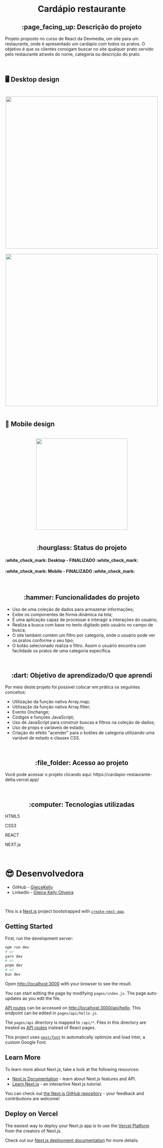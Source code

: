 <h1 align = "center">Cardápio restaurante</h1>
<h2 align="center">:page_facing_up: Descrição do projeto</h2>
<p>Projeto proposto no curso de React da Devmedia, um site para um restaurante, onde é apresentado um cardápio com todos os pratos. O objetivo é que os clientes consigam buscar no site qualquer prato servido pelo restaurante através do nome, categoria ou descrição do prato.</p>
<br>

## :desktop_computer: Desktop design
<br>
<div align = "center">
<img src = "https://github.com/gleicekelly13/Cardapio-restaurante/assets/80974593/9e09893a-414a-4b5c-8956-a30bd3dc6357" width = "500" />
</div>
<br>

<div align = "center">
<img src = "https://github.com/gleicekelly13/Cardapio-restaurante/assets/80974593/9abade5b-66b2-48a7-b12b-d771125da17e" width = "500" />
</div>
<br>

## :iphone: Mobile design
<br>
<div align = "center">
<img src = "https://github.com/gleicekelly13/Cardapio-restaurante/assets/80974593/39fe9110-b7ed-4321-a417-3d1616eaeaf0" width = "300" />
</div>
<br>

<h2 align="center">:hourglass: Status do projeto </h2>
<h4>:white_check_mark: Desktop - FINALIZADO :white_check_mark: </h4>
<h4>:white_check_mark: Mobile - FINALIZADO :white_check_mark: </h4>
<br>

<h2 align="center">:hammer: Funcionalidades do projeto </h2>
<ul>
  <li>Uso de uma coleção de dados para armazenar informações;</li>
  <li>Exibe os componentes de forma dinâmica na tela;</li>
  <li>É uma aplicação capaz de processar e interagir a interações do usuário;</li>
  <li>Realiza a busca com base no texto digitado pelo usuário no campo de busca;</li>
  <li>O site também contém um filtro por categoria, onde o usuário pode ver os pratos conforme o seu tipo;</li>
  <li>O botão selecionado realiza o filtro. Assim o usuário encontra com facilidade os pratos de uma categoria específica.</li>
</ul>
<br>

<h2 align="center"> :dart: Objetivo de aprendizado/O que aprendi </h2>
<p>Por meio deste projeto foi possível colocar em prática os seguintes conceitos:</p>
<ul>
  <li>Utilização da função nativa Array.map;</li>
  <li>Utilização da função nativa Array.filter;</li>
  <li>Evento Onchange;</li>
  <li>Códigos e funções JavaScript;</li>
  <li>Uso de JavaScript para construir buscas e filtros na coleção de dados;</li>
  <li>Uso de props e variáveis de estado;</li>
  <li>Criação do efeito "acender" para o botões de categoria utilizando uma variável de estado e classes CSS.</li>
</ul>
<br>

<h2 align="center"> :file_folder: Acesso ao projeto </h2>
<p>Você pode acessar o projeto clicando aqui: https://cardapio-restaurante-delta.vercel.app/ </p>
<br>

<h2 align="center"> :computer: Tecnologias utilizadas </h2>
<p>HTML5</p>
<p>CSS3</p>
<p>REACT</p>
<p>NEXT.js</p>
<br>

# :sunglasses: Desenvolvedora

- GitHub - [GleiceKelly](https://github.com/gleicekelly13)
- LinkedIn - [Gleice Kelly Oliveira](https://www.linkedin.com/in/gleicekelly13/)
<br>


This is a [Next.js](https://nextjs.org/) project bootstrapped with [`create-next-app`](https://github.com/vercel/next.js/tree/canary/packages/create-next-app).

## Getting Started

First, run the development server:

```bash
npm run dev
# or
yarn dev
# or
pnpm dev
# or
bun dev
```

Open [http://localhost:3000](http://localhost:3000) with your browser to see the result.

You can start editing the page by modifying `pages/index.js`. The page auto-updates as you edit the file.

[API routes](https://nextjs.org/docs/api-routes/introduction) can be accessed on [http://localhost:3000/api/hello](http://localhost:3000/api/hello). This endpoint can be edited in `pages/api/hello.js`.

The `pages/api` directory is mapped to `/api/*`. Files in this directory are treated as [API routes](https://nextjs.org/docs/api-routes/introduction) instead of React pages.

This project uses [`next/font`](https://nextjs.org/docs/basic-features/font-optimization) to automatically optimize and load Inter, a custom Google Font.

## Learn More

To learn more about Next.js, take a look at the following resources:

- [Next.js Documentation](https://nextjs.org/docs) - learn about Next.js features and API.
- [Learn Next.js](https://nextjs.org/learn) - an interactive Next.js tutorial.

You can check out [the Next.js GitHub repository](https://github.com/vercel/next.js/) - your feedback and contributions are welcome!

## Deploy on Vercel

The easiest way to deploy your Next.js app is to use the [Vercel Platform](https://vercel.com/new?utm_medium=default-template&filter=next.js&utm_source=create-next-app&utm_campaign=create-next-app-readme) from the creators of Next.js.

Check out our [Next.js deployment documentation](https://nextjs.org/docs/deployment) for more details.
